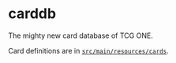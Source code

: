 # carddb

The mighty new card database of TCG ONE.

Card definitions are in [`src/main/resources/cards`](https://github.com/axpendix/carddb/tree/master/src/main/resources).
